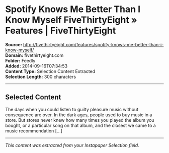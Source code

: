 # Spotify Knows Me Better Than I Know Myself FiveThirtyEight » Features | FiveThirtyEight

**Source:** http://fivethirtyeight.com/features/spotify-knows-me-better-than-i-know-myself/  
**Domain:** fivethirtyeight.com  
**Folder:** Feedly  
**Added:** 2014-09-16T07:34:53  
**Content Type:** Selection Content Extracted  
**Selection Length:** 300 characters  


---

## Selected Content

The days when you could listen to guilty pleasure music without consequence are over. In the dark ages, people used to buy music in a store. But stores never knew how many times you played the album you bought, or a particular song on that album, and the closest we came to a music recommendation […]

---

*This content was extracted from your Instapaper Selection field.*